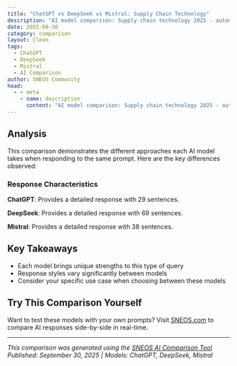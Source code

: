 ```yaml
---
title: "ChatGPT vs DeepSeek vs Mistral: Supply Chain Technology"
description: "AI model comparison: Supply chain technology 2025 - automation and software..."
date: 2025-09-30
category: comparison
layout: Clean
tags:
  - ChatGPT
  - DeepSeek
  - Mistral
  - AI Comparison
author: SNEOS Community
head:
  - - meta
    - name: description
      content: "AI model comparison: Supply chain technology 2025 - automation and software..."
---
```


<ChatComparison
  title="ChatGPT vs DeepSeek vs Mistral: Supply Chain Technology"
  prompt="Supply chain technology 2025 - automation and software"
  :responses='{
    "ChatGPT": "Sure! Here\u0027s an overview of key trends and developments expected in supply chain technology by 2025, with a focus on automation and software:\n\n### Supply Chain Technology 2025: Automation and Software\n\n#### 1. Advanced Automation\n- **Robotic Process Automation (RPA):** Increasing adoption of RPA for repetitive tasks like order processing, invoicing, inventory updates, reducing human error and speeding up workflows.\n- **Autonomous Vehicles and Drones:** Usage of self-driving trucks, delivery drones, and robots for warehousing and last-mile delivery will become more mainstream, improving speed and reducing labor costs.\n- **Collaborative Robots (Cobots):** Robots working alongside human workers on warehouse floors to enhance productivity and safety.\n- **Automated Warehousing:** More warehouses equipped with automated storage and retrieval systems (AS/RS), automated guided vehicles (AGVs), and conveyor systems.\n\n#### 2. Artificial Intelligence and Machine Learning\n- **Predictive Analytics:** AI-driven forecasting for demand, inventory needs, and supply disruptions, enabling proactive decision-making.\n- **Dynamic Routing and Scheduling:** Real-time optimization of transportation routes using AI to reduce transit times and fuel consumption.\n- **Risk Management:** AI systems capable of predicting and mitigating supply chain risks, including geopolitical issues, weather disruptions, and supplier failures.\n\n#### 3. Internet of Things (IoT)\n- **Connected Assets:** IoT sensors embedded in shipments, vehicles, and warehouse assets transmitting real-time data on location, temperature, humidity, and condition.\n- **Enhanced Visibility:** End-to-end supply chain transparency with real-time tracking, enabling better inventory management and customer communication.\n\n#### 4. Cloud-Based Supply Chain Software\n- **Integrated Platforms:** Cloud-native supply chain management (SCM) solutions that integrate procurement, logistics, inventory, and finance to enable seamless data flow.\n- **Scalability and Flexibility:** Cloud solutions allow companies to scale operations easily and deploy updates faster.\n- **Collaboration:** Enhanced collaboration between suppliers, manufacturers, and retailers through shared cloud platforms.\n\n#### 5. Blockchain for Supply Chain Transparency\n- **Provenance Tracking:** Blockchain to verify product origins, authenticity, and compliance.\n- **Smart Contracts:** Automation of contract execution and payments based on pre-set conditions.\n\n#### 6. Digital Twins\n- **Virtual Supply Chains:** Creation of digital replicas of the supply chain to simulate scenarios, identify bottlenecks, and optimize performance.\n\n#### 7. Enhanced Software Capabilities\n- **AI-Driven Decision Support:** Software providing actionable insights, scenario planning, and what-if analysis.\n- **User-Friendly Interfaces:** More intuitive dashboards and mobile apps for real-time monitoring and management.\n- **Integration with ERP and CRM:** Seamless integration facilitating data sharing across business functions.\n\n### Summary\nBy 2025, supply chain technology will be characterized by robust automation and intelligent software solutions that improve efficiency, transparency, and resilience. Companies leveraging AI, IoT, cloud computing, and blockchain will gain competitive advantages through greater agility and customer satisfaction.\n\nIf you want, I can also provide examples of leading supply chain software or automation solutions projected for 2025!",
    "DeepSeek": "Of course. The year 2025 is poised to be a pivotal moment where foundational technologies mature and converge, moving supply chains from being reactive to proactive and, ultimately, predictive and autonomous.\n\nHere is a comprehensive overview of the key automation and software trends shaping the supply chain in 2025.\n\n### The Overarching Theme: The Cognitive, Autonomous Supply Chain\n\nThe goal for 2025 is no longer just efficiency, but **resilience, agility, and sustainability**. Technology is enabling supply chains to \u0022think\u0022 for themselves\u2014self-correcting, self-optimizing, and requiring minimal human intervention for routine tasks.\n\n---\n\n### 1. Automation: The Physical \u0026 Robotic Layer\n\nAutomation in 2025 is about flexibility and human-robot collaboration, not just replacing labor.\n\n**a) Hyper-Flexible Automation (Robotics as a Service - RaaS)**\n*   **What it is:** Companies will increasingly rent robotics for specific tasks or peak seasons instead of making massive capital investments. This includes autonomous mobile robots (AMRs) for picking, sortation robots, and palletizing arms.\n*   **2025 Impact:** Rapid deployment and scaling. A warehouse can double its robotic fleet for the holiday season and return it afterward, optimizing costs.\n\n**b) AI-Powered Vision and Sorting**\n*   **What it is:** Advanced computer vision systems using AI can now identify, inspect, and sort items with superhuman accuracy. They can detect damage, read mixed SKU pallets, and ensure compliance.\n*   **2025 Impact:** Drastic reduction in receiving and sorting time, near-elimination of shipping errors, and improved quality control.\n\n**c) Autonomous Yard and Dock Management**\n*   **What it is:** Self-driving trucks moving containers within a yard, automated dock door assignment, and smart trailer loading/unloading systems.\n*   **2025 Impact:** Eliminates yard congestion, reduces truck driver detention times, and optimizes the crucial \u0022first and last mile\u0022 of the warehouse.\n\n**d) Advanced Last-Mile Delivery**\n*   **What it is:** While fully autonomous delivery trucks are still scaling, we will see a significant rise in **autonomous delivery robots** in urban areas and **drones** for specific, high-value deliveries in suburban/rural settings.\n*   **2025 Impact:** Faster, cheaper, and more sustainable final-mile delivery, with real-time tracking for end-customers.\n\n---\n\n### 2. Software: The Digital Brain \u0026 Nervous System\n\nThe software layer is where the true intelligence lies, integrating data from all physical operations.\n\n**a) AI \u0026 Generative AI in the Supply Chain**\nThis is the single biggest game-changer for 2025.\n*   **Predictive \u0026 Prescriptive Analytics:** AI will move beyond forecasting demand to predicting **disruptions** (e.g., \u0022There\u0027s a 92% probability a storm will delay this shipment; reroute it now.\u0022) and prescribing the best action.\n*   **Generative AI for Planning and Interaction:**\n    *   **Conversational Interfaces:** Planners will simply \u0022ask\u0022 the system, \u0022What\u0027s the risk to my Q4 revenue if my supplier in Taiwan is down for two weeks?\u0022 and get a detailed, narrative report generated in seconds.\n    *   **Automated Reporting \u0026 Communication:** GenAI will automatically generate carrier performance reports, create draft emails for exception management, and even communicate delays to customers in a natural, conversational tone.\n*   **Intelligent Procurement:** AI will analyze supplier risk, market trends, and contract terms to autonomously suggest or even execute optimal purchasing decisions.\n\n**b) The Unified Supply Chain Platform**\n*   **What it is:** Instead of a patchwork of best-of-breed systems (ERP, WMS, TMS), companies are moving towards single, unified platforms that manage everything from procurement to delivery on one data model.\n*   **2025 Impact:** Breaks down data silos, provides a single source of truth, and enables end-to-end visibility and optimization that was previously impossible.\n\n**c) Digital Twins Become Mainstream**\n*   **What it is:** A live, virtual replica of your entire physical supply chain. You can simulate \u0022what-if\u0022 scenarios in the digital twin without risking real-world operations.\n*   **2025 Impact:** Test the impact of a new supplier, a sudden demand spike, or a port closure in a safe digital environment. This is the ultimate tool for building resilience.\n\n**d) Hyper-Automation with IoT \u0026 Edge Computing**\n*   **What it is:** The combination of Internet of Things (IoT) sensors (on pallets, in trucks, in warehouses) and edge computing (processing data locally) enables real-time decision-making.\n*   **2025 Impact:**\n    *   A sensor detects a temperature excursion in a refrigerated container. The edge device automatically adjusts the thermostat and creates a service ticket\u2014all before a human is notified.\n    *   Real-time asset tracking provides precise ETAs and automates yard check-in.\n\n**e) Sustainability \u0026 ESG Platforms**\n*   **What it is:** Dedicated software to track and optimize for carbon emissions, circular economy principles, and ethical sourcing.\n*   **2025 Impact:** Not just a \u0022nice-to-have.\u0022 Regulatory pressure and consumer demand will make this a core component of supply chain software, with AI identifying the most sustainable shipping routes or packaging materials.\n\n---\n\n### How It All Fits Together: A 2025 Scenario\n\nImagine a pharmaceutical company shipping a high-value, temperature-sensitive vaccine:\n\n1.  **Order \u0026 Plan:** An order is placed. The **Unified Platform** with **GenAI** instantly recommends the optimal shipping route and carrier based on cost, speed, sustainability, and real-time carrier performance.\n2.  **Warehouse:** An **AMR** retrieves the vaccine from a smart fridge. A **vision system** verifies the item and lot number. It\u0027s packed with an **IoT sensor** that monitors its location and temperature.\n3.  **Simulation:** Before shipping, the logistics team uses the **Digital Twin** to simulate a potential airline strike, confirming their chosen route is still the most resilient.\n4.  **Transport:** The shipment is loaded onto a truck by an **automated dock system**. During transit, the **IoT sensor** streams data. An **AI** on the platform detects a minor temperature fluctuation, predicts it will self-correct, and decides no human intervention is needed.\n5.  **Last-Mile \u0026 Exception:** A weather delay is predicted. The **AI** proactively reroutes the shipment via a **drone** for the final leg to meet the delivery deadline and sends a **GenAI-generated message** to the customer: \u0022Your vital shipment was rerouted due to weather to ensure it arrives on time. New ETA: 2:15 PM.\u0022\n6.  **Sustainability:** The **ESG platform** automatically calculates and offsets the carbon footprint of the entire journey, adding the data to the company\u0027s sustainability dashboard.\n\n### Challenges for 2025\n\n*   **Integration Legacy:** Connecting new tech with old legacy systems (like ERPs).\n*   **Data Quality \u0026 Governance:** AI is only as good as the data it\u0027s fed.\n*   **Cybersecurity:** A more connected supply chain is a more vulnerable one.\n*   **Skills Gap:** The need for data scientists, AI specialists, and tech-savvy supply chain professionals will skyrocket.\n*   **Cost \u0026 ROI:** Justifying the significant investment, especially for smaller players.\n\n### Conclusion\n\nBy 2025, supply chain technology will be defined by **intelligence and connectivity**. Automation handles the physical work, while AI-driven software acts as the central nervous system, making proactive decisions. The winners will be those who successfully integrate these technologies to create a supply chain that is not just efficient, but truly resilient, responsive, and transparent.",
    "Mistral": "By 2025, supply chain technology is expected to be significantly more advanced, with a strong focus on automation and software. Here are some key areas where we can expect to see substantial developments:\n\n### 1. **Automation and Robotics**\n- **Warehouse Automation:** Increased use of automated guided vehicles (AGVs), autonomous mobile robots (AMRs), and robotic arms for picking, packing, and sorting.\n- **Last-Mile Delivery:** Expansion of drone and autonomous vehicle delivery systems to enhance efficiency and reduce costs.\n- **Manufacturing Automation:** Greater integration of industrial robots and automated machinery to streamline production processes.\n\n### 2. **Software and Digital Solutions**\n- **Advanced Analytics:** Use of big data and advanced analytics to predict demand, optimize inventory levels, and improve supply chain visibility.\n- **Artificial Intelligence (AI) and Machine Learning (ML):** AI-driven decision-making tools for demand forecasting, route optimization, and predictive maintenance.\n- **Blockchain Technology:** Enhanced transparency and traceability through blockchain, ensuring the integrity and security of supply chain data.\n- **Internet of Things (IoT):** Deployment of IoT sensors for real-time monitoring of goods in transit, warehouse conditions, and equipment performance.\n- **Cloud Computing:** Increased reliance on cloud-based supply chain management (SCM) platforms for scalability, flexibility, and cost-efficiency.\n\n### 3. **Integration and Collaboration**\n- **Supply Chain Visibility:** Real-time tracking and tracing of goods from origin to destination, facilitated by integrated software solutions.\n- **Collaborative Platforms:** Use of collaborative platforms that enable seamless communication and data sharing between suppliers, manufacturers, distributors, and retailers.\n- **API Integration:** Enhanced use of APIs to integrate various supply chain systems and ensure smooth data flow.\n\n### 4. **Sustainability and Compliance**\n- **Green Supply Chain:** Software solutions to monitor and reduce carbon footprints, optimize energy usage, and ensure compliance with environmental regulations.\n- **Compliance Management:** Automated systems for regulatory compliance, including trade regulations, labor laws, and safety standards.\n\n### 5. **Customer Experience**\n- **Personalization:** Use of AI and ML to personalize customer experiences, including customized delivery options and tailored product recommendations.\n- **Real-Time Updates:** Providing customers with real-time updates on order status, delivery times, and any potential delays.\n\n### 6. **Cybersecurity**\n- **Enhanced Security Measures:** Implementation of advanced cybersecurity protocols to protect supply chain data from breaches and cyber-attacks.\n- **Data Privacy:** Compliance with data privacy regulations and best practices to ensure the protection of sensitive information.\n\n### 7. **Workforce Management**\n- **Skill Development:** Training programs and tools to upskill the workforce in using new technologies and managing automated systems.\n- **Remote Work Solutions:** Software to support remote work and collaboration, ensuring business continuity and flexibility.\n\n### 8. **Emerging Technologies**\n- **5G Networks:** Leveraging 5G for faster data transmission, enabling real-time communication and more efficient supply chain operations.\n- **Augmented Reality (AR) and Virtual Reality (VR):** Use of AR and VR for training, remote assistance, and enhancing operational efficiency.\n\n### 9. **Supply Chain Resilience**\n- **Risk Management:** Advanced risk management tools to identify and mitigate potential disruptions, ensuring supply chain resilience.\n- **Scenario Planning:** Software for scenario planning and simulation to prepare for various disruptions and crises.\n\n### 10. **Ethical and Responsible Supply Chains**\n- **Ethical Sourcing:** Tools to ensure ethical sourcing practices, including fair labor practices and sustainable materials.\n- **Transparency:** Enhanced transparency through digital solutions to build trust with consumers and stakeholders.\n\nBy 2025, the convergence of these technologies will create a more efficient, transparent, and resilient supply chain ecosystem. Companies that invest in these advancements will be better positioned to meet the evolving demands of the market and consumers."
  }'
  published-date="22:46"
/>

## Analysis

This comparison demonstrates the different approaches each AI model takes when responding to the same prompt. Here are the key differences observed:

### Response Characteristics

**ChatGPT**: Provides a detailed response with 29 sentences. 

**DeepSeek**: Provides a detailed response with 69 sentences. 

**Mistral**: Provides a detailed response with 38 sentences. 

## Key Takeaways

- Each model brings unique strengths to this type of query
- Response styles vary significantly between models
- Consider your specific use case when choosing between these models

## Try This Comparison Yourself

Want to test these models with your own prompts? Visit [SNEOS.com](https://sneos.com) to compare AI responses side-by-side in real-time.

---

*This comparison was generated using the [SNEOS AI Comparison Tool](https://sneos.com)*
*Published: September 30, 2025 | Models: ChatGPT, DeepSeek, Mistral*
